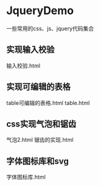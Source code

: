 # JqueryDemo
一些常用的css、js、jquery代码集合

## 实现输入校验
输入校验.html

## 实现可编辑的表格
table可编辑的表格.html
table.html

## css实现气泡和锯齿
气泡2.html
锯齿的实现.html

## 字体图标库和svg
字体图标库.html